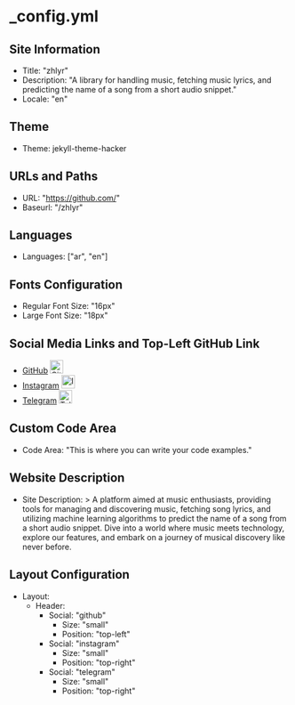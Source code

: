 # _config.yml

## Site Information
- Title: "zhlyr"
- Description: "A library for handling music, fetching music lyrics, and predicting the name of a song from a short audio snippet."
- Locale: "en"

## Theme
- Theme: jekyll-theme-hacker

## URLs and Paths
- URL: "https://github.com/"
- Baseurl: "/zhlyr"

## Languages
- Languages: ["ar", "en"]

## Fonts Configuration
- Regular Font Size: "16px"
- Large Font Size: "18px"

## Social Media Links and Top-Left GitHub Link
- [GitHub](https://github.com/) <img src="https://cdn-icons-png.flaticon.com/512/25/25231.png" alt="GitHub" width="24px">
- [Instagram](https://www.instagram.com/) <img src="https://cdn-icons-png.flaticon.com/512/2111/2111463.png" alt="Instagram" width="24px">
- [Telegram](https://web.telegram.org/) <img src="https://cdn-icons-png.flaticon.com/512/2111/2111646.png" alt="Telegram" width="24px">


## Custom Code Area
- Code Area: "This is where you can write your code examples."

## Website Description
- Site Description: >
  A platform aimed at music enthusiasts, providing tools for managing and discovering music, fetching song lyrics, and utilizing machine learning algorithms to predict the name of a song from a short audio snippet. Dive into a world where music meets technology, explore our features, and embark on a journey of musical discovery like never before.

## Layout Configuration
- Layout:
  - Header:
    - Social: "github"
      - Size: "small"
      - Position: "top-left"
    - Social: "instagram"
      - Size: "small"
      - Position: "top-right"
    - Social: "telegram"
      - Size: "small"
      - Position: "top-right"

